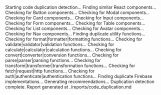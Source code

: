 Starting code duplication detection...
Finding similar React components...
Checking for Button components...
Checking for Modal components...
Checking for Card components...
Checking for Input components...
Checking for Form components...
Checking for Table components...
Checking for List components...
Checking for Avatar components...
Checking for Nav components...
Finding duplicate utility functions...
Checking for format|formatter|formatting functions...
Checking for validate|validator|validation functions...
Checking for calculate|calculator|calculation functions...
Checking for convert|converter|conversion functions...
Checking for parse|parser|parsing functions...
Checking for transform|transformer|transformation functions...
Checking for fetch|request|http functions...
Checking for auth|authenticate|authentication functions...
Finding duplicate Firebase implementations...
Generating recommendations...
Duplication detection complete. Report generated at ./reports/code_duplication.md
